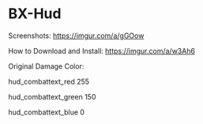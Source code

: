 # BX-Hud
Screenshots: https://imgur.com/a/gGOow

How to Download and Install: https://imgur.com/a/w3Ah6

Original Damage Color:

hud_combattext_red 255

hud_combattext_green 150

hud_combattext_blue 0